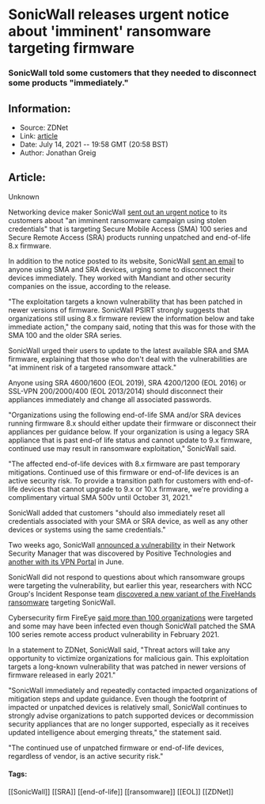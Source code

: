 # SonicWall releases urgent notice about 'imminent' ransomware targeting firmware
### SonicWall told some customers that they needed to disconnect some products "immediately."

## Information:
+ Source: ZDNet
+ Link: [article](https://www.zdnet.com/article/sonicwall-releases-urgent-notice-about-imminent-ransomware-targeting-firmware/)
+ Date: July 14, 2021 -- 19:58 GMT (20:58 BST)
+ Author: Jonathan Greig


## Article:
Unknown

Networking device maker SonicWall [sent out an urgent notice](https://www.sonicwall.com/support/product-notification/urgent-security-notice-critical-risk-to-unpatched-end-of-life-sra-sma-8-x-remote-access-devices/210713105333210/) to its customers about "an imminent ransomware campaign using stolen credentials" that is targeting Secure Mobile Access (SMA) 100 series and Secure Remote Access (SRA) products running unpatched and end-of-life 8.x firmware. 

In addition to the notice posted to its website, SonicWall [sent an email](https://twitter.com/Bryans140/status/1415295013538476037) to anyone using SMA and SRA devices, urging some to disconnect their devices immediately. They worked with Mandiant and other security companies on the issue, according to the release. 

"The exploitation targets a known vulnerability that has been patched in newer versions of firmware. SonicWall PSIRT strongly suggests that organizations still using 8.x firmware review the information below and take immediate action," the company said, noting that this was for those with the SMA 100 and the older SRA series.

SonicWall urged their users to update to the latest available SRA and SMA firmware, explaining that those who don't deal with the vulnerabilities are "at imminent risk of a targeted ransomware attack."

Anyone using SRA 4600/1600 (EOL 2019), SRA 4200/1200 (EOL 2016) or SSL-VPN 200/2000/400 (EOL 2013/2014) should disconnect their appliances immediately and change all associated passwords. 

"Organizations using the following end-of-life SMA and/or SRA devices running firmware 8.x should either update their firmware or disconnect their appliances per guidance below. If your organization is using a legacy SRA appliance that is past end-of life status and cannot update to 9.x firmware, continued use may result in ransomware exploitation," SonicWall said.  

"The affected end-of-life devices with 8.x firmware are past temporary mitigations. Continued use of this firmware or end-of-life devices is an active security risk. To provide a transition path for customers with end-of-life devices that cannot upgrade to 9.x or 10.x firmware, we're providing a complimentary virtual SMA 500v until October 31, 2021."






SonicWall added that customers "should also immediately reset all credentials associated with your SMA or SRA device, as well as any other devices or systems using the same credentials."

Two weeks ago, SonicWall [announced a vulnerability](https://psirt.global.sonicwall.com/vuln-detail/SNWLID-2021-0014) in their Network Security Manager that was discovered by Positive Technologies and [another with its VPN Portal](https://www.tripwire.com/state-of-security/vert/sonicwall-vpn-portal-critical-flaw-cve-2020-5135/) in June. 

SonicWall did not respond to questions about which ransomware groups were targeting the vulnerability, but earlier this year, researchers with NCC Group's Incident Response team [discovered a new variant of the FiveHands ransomware](https://research.nccgroup.com/2021/06/15/handy-guide-to-a-new-fivehands-ransomware-variant/) targeting SonicWall. 

Cybersecurity firm FireEye [said more than 100 organizations](https://www.fireeye.com/blog/threat-research/2021/04/unc2447-sombrat-and-fivehands-ransomware-sophisticated-financial-threat.html?utm_campaign=wp_the_cybersecurity_202&utm_medium=email&utm_source=newsletter&wpisrc=nl_cybersecurity202) were targeted and some may have been infected even though SonicWall patched the SMA 100 series remote access product vulnerability in February 2021. 

In a statement to ZDNet, SonicWall said, "Threat actors will take any opportunity to victimize organizations for malicious gain. This exploitation targets a long-known vulnerability that was patched in newer versions of firmware released in early 2021." 

"SonicWall immediately and repeatedly contacted impacted organizations of mitigation steps and update guidance. Even though the footprint of impacted or unpatched devices is relatively small, SonicWall continues to strongly advise organizations to patch supported devices or decommission security appliances that are no longer supported, especially as it receives updated intelligence about emerging threats," the statement said. 

"The continued use of unpatched firmware or end-of-life devices, regardless of vendor, is an active security risk."





#### Tags:
[[SonicWall]] [[SRA]] [[end-of-life]] [[ransomware]] [[EOL]] [[ZDNet]]

